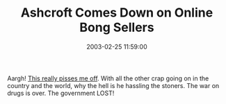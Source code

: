 ﻿---
layout: post
title: "Ashcroft Comes Down on Online Bong Sellers"
comments: false
date: 2003-02-25 11:59:00
updated: 2004-05-03 21:43:00
categories:
 - Opinions, Politics, Rants
subtext-id: 1761543a-0577-4594-b97d-10d69423de35
alias: /blog/Ashcroft-Comes-Down-on-Online-Bong-Sellers.aspx
---


Aargh! [This really pisses me off](http://story.news.yahoo.com/news?tmpl=story2&u=/ap/20030225/ap_on_go_ca_st_pe/drug_paraphernalia&e=4). With all the other crap going on in the country and the world, why the hell is he hassling the stoners. The war on drugs is over. The government LOST!
